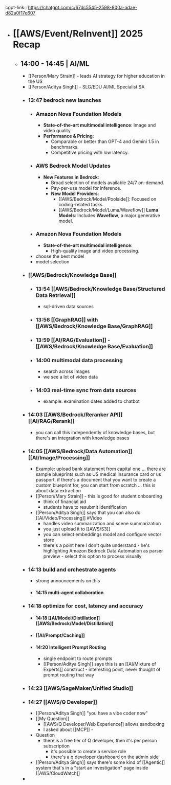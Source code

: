 cgpt-link:: https://chatgpt.com/c/67dc5545-2598-800a-adae-d82a0f17e607

- # [[AWS/Event/ReInvent]] 2025 Recap
	- ## 14:00 - 14:45 | AI/ML
		- [[Person/Mary Strain]] - leads AI strategy for higher education in the US
		- [[Person/Aditya Singh]] - SLG/EDU AI/ML Specialist SA
		- ### 13:47 bedrock new launches
			- ### Amazon Nova Foundation Models
				- **State-of-the-art multimodal intelligence**: Image and video quality
				- **Performance & Pricing**:
					- Comparable or better than GPT-4 and Gemini 1.5 in benchmarks.
					- Competitive pricing with low latency.
			- ### AWS Bedrock Model Updates
				- **New Features in Bedrock**:
					- Broad selection of models available 24/7 on-demand.
					- Pay-per-use model for inference.
					- **New Model Providers**:
						- [[AWS/Bedrock/Model/Poolside]]: Focused on coding-related tasks.
						- [[AWS/Bedrock/Model/Luma/Waveflow]] **Luma Models**: Includes **Waveflow**, a major generative model.
			- ### Amazon Nova Foundation Models
				- **State-of-the-art multimodal intelligence**:
					- High-quality image and video processing.
			- choose the best model
			- model selection
		- ### [[AWS/Bedrock/Knowledge Base]]
			- ### 13:54 [[AWS/Bedrock/Knowledge Base/Structured Data Retrieval]]
				- sql-driven data sources
			- ### 13:56 [[GraphRAG]] with [[AWS/Bedrock/Knowledge Base/GraphRAG]]
			- ### 13:59 [[AI/RAG/Evaluation]] - [[AWS/Bedrock/Knowledge Base/Evaluation]]
			- ### 14:00 multimodal data processing
				- search across images
				- we see a lot of video data
			- ### 14:03 real-time sync from data sources
				- example: examination dates added to chatbot
		- ### 14:03 [[AWS/Bedrock/Reranker API]] [[AI/RAG/Rerank]]
			- you can call this independently of knowledge bases, but there's an integration with knowledge bases
		- ### 14:05 [[AWS/Bedrock/Data Automation]] [[AI/Image/Processing]]
			- Example: upload bank statement from capital one ... there are sample blueprints such as US medical insurance card or us passport. if there's a document that you want to create a custom blueprint for, you can start from scratch ... this is about data extraction
			- [[Person/Mary Strain]] - this is good for student onboarding
				- think of financial aid
				- students have to resubmit identification
			- [[Person/Aditya Singh]] says that you can also do [[AI/Video/Processing]] #Video
				- handles video summarization and scene summarization
				- you just upload it to [[AWS/S3]]
				- you can select embeddings model and configure vector store
				- there's a point here I don't quite understand - he's highlighting Amazon Bedrock Data Automation as parser preview - select this option to process visually
		- ### 14:13 build and orchestrate agents
			- strong announcements on this
			- #### 14:15 multi-agent collaboration
		- ### 14:18 optimize for cost, latency and accuracy
			- #### 14:18 [[AI/Model/Distillation]] [[AWS/Bedrock/Model/Distillation]]
			- #### [[AI/Prompt/Caching]]
			- #### 14:20 Intelligent Prompt Routing
				- single endpoint to route prompts
				- [[Person/Aditya Singh]] says this is an [[AI/Mixture of Experts]] construct - interesting point, never thought of prompt routing that way
		- ### 14:23 [[AWS/SageMaker/Unified Studio]]
		- ### 14:27 [[AWS/Q Developer]]
			- [[Person/Aditya Singh]] "you have a vibe coder now"
			- [[My Question]]
				- [[AWS/Q Developer/Web Experience]] allows sandboxing
				- I asked about [[MCP]] -
			- Question
				- there is a free tier of Q developer, then it's per person subscription
					- it's possible to create a service role
					- there's a q developer dashboard on the admin side
			- [[Person/Aditya Singh]] says there's some kind of [[Agentic]] system that's in a "start an investigation" page inside [[AWS/CloudWatch]]
		-